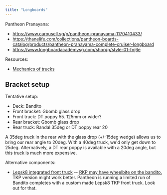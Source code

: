 ```yaml
---
title: "Longboards"
---
```


Pantheon Pranayana:
- https://www.carousell.sg/p/pantheon-pranayama-1170410433/
- https://thanelife.com/collections/pantheon-boards-catalog/products/pantheon-pranayama-complete-cruiser-longboard
- https://www.longboardacademysg.com/shop/p/style-01-fnj6e

Resources:
- [Mechanics of trucks](https://randal.com/faq/)

## Bracket setup

Tentative setup:

- Deck: Bandito
- Front bracket: Gbomb glass drop
- Front truck: DT poppy 55. 125mm or wider?
- Rear bracket: Gbomb glass drop
- Rear truck: Randal 35deg or DT poppy rear 20

A 35deg truck in the rear with the glass drop (+/-15deg wedge) allows us to bring our rear angle to 20deg. With a 40deg truck, we'd only get down to 25deg. Alternatively, a DT rear poppy is available with a 20deg angle, but this truck is much more expensive.

Alternative components:

- [Lepsk8 integrated front truck](https://www.lepsk8.com/product/ldp-integrated-rkp-front-truck-55-degree/) -- [RKP may have wheelbite on the bandito.](https://www.reddit.com/r/longboardingDISTANCE/comments/1akt015/board_recommendations_please_pantheon_bandito_vs/kpp1iaa/) TKP version might work better. Pantheon is running a limited run of Bandito completes with a custom made Lepsk8 TKP front truck. Look out for that.
